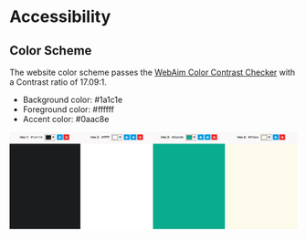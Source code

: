# Accessibility

## Color Scheme

The website color scheme passes the [WebAim Color Contrast Checker](http://webaim.org/resources/contrastchecker) with a Contrast ratio of 17.09:1.

* Background color: #1a1c1e
* Foreground color: #ffffff
* Accent color: #0aac8e

![](images/theme-color-scheme.png)




